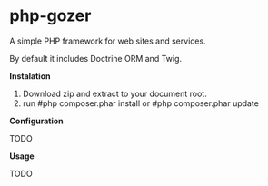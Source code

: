# php-gozer
A simple PHP framework for web sites and services.

By default it includes Doctrine ORM and Twig.

<b>Instalation</b>

1) Download zip and extract to your document root.
2) run #php composer.phar install or #php composer.phar update

<b>Configuration</b>

TODO

<b>Usage</b>

TODO
